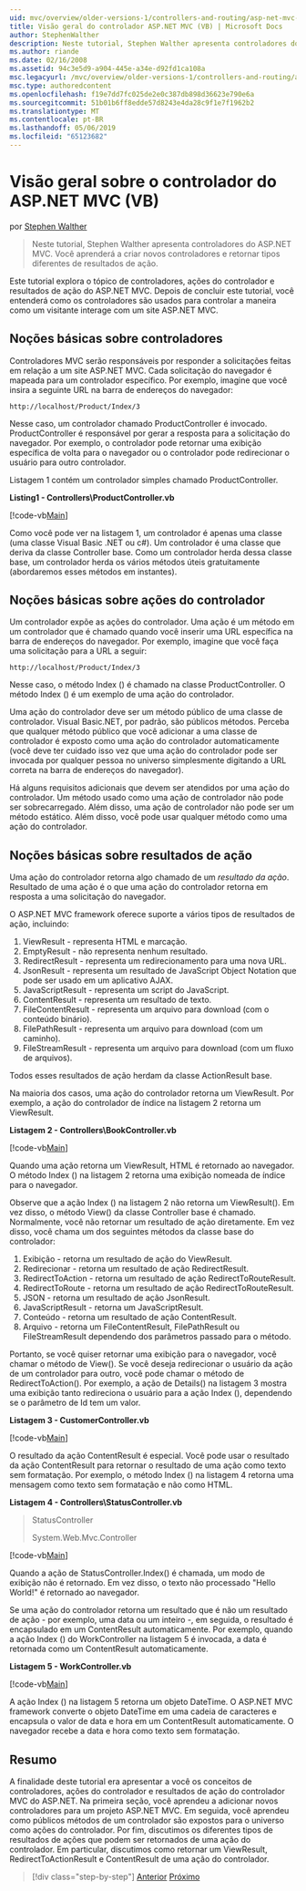 ```yaml
---
uid: mvc/overview/older-versions-1/controllers-and-routing/asp-net-mvc-controller-overview-vb
title: Visão geral do controlador ASP.NET MVC (VB) | Microsoft Docs
author: StephenWalther
description: Neste tutorial, Stephen Walther apresenta controladores do ASP.NET MVC. Você aprenderá a criar novos controladores e retornar tipos diferentes de res de ação...
ms.author: riande
ms.date: 02/16/2008
ms.assetid: 94c3e5d9-a904-445e-a34e-d92fd1ca108a
msc.legacyurl: /mvc/overview/older-versions-1/controllers-and-routing/asp-net-mvc-controller-overview-vb
msc.type: authoredcontent
ms.openlocfilehash: f19e7dd7fc025de2e0c387db898d36623e790e6a
ms.sourcegitcommit: 51b01b6ff8edde57d8243e4da28c9f1e7f1962b2
ms.translationtype: MT
ms.contentlocale: pt-BR
ms.lasthandoff: 05/06/2019
ms.locfileid: "65123682"
---
```

# <a name="aspnet-mvc-controller-overview-vb"></a>Visão geral sobre o controlador do ASP.NET MVC (VB)

por [Stephen Walther](https://github.com/StephenWalther)

> Neste tutorial, Stephen Walther apresenta controladores do ASP.NET MVC. Você aprenderá a criar novos controladores e retornar tipos diferentes de resultados de ação.

Este tutorial explora o tópico de controladores, ações do controlador e resultados de ação do ASP.NET MVC. Depois de concluir este tutorial, você entenderá como os controladores são usados para controlar a maneira como um visitante interage com um site ASP.NET MVC.

## <a name="understanding-controllers"></a>Noções básicas sobre controladores

Controladores MVC serão responsáveis por responder a solicitações feitas em relação a um site ASP.NET MVC. Cada solicitação do navegador é mapeada para um controlador específico. Por exemplo, imagine que você insira a seguinte URL na barra de endereços do navegador:

`http://localhost/Product/Index/3`

Nesse caso, um controlador chamado ProductController é invocado. ProductController é responsável por gerar a resposta para a solicitação do navegador. Por exemplo, o controlador pode retornar uma exibição específica de volta para o navegador ou o controlador pode redirecionar o usuário para outro controlador.

Listagem 1 contém um controlador simples chamado ProductController.

**Listing1 - Controllers\ProductController.vb**

[!code-vb[Main](asp-net-mvc-controller-overview-vb/samples/sample1.vb)]

Como você pode ver na listagem 1, um controlador é apenas uma classe (uma classe Visual Basic .NET ou c#). Um controlador é uma classe que deriva da classe Controller base. Como um controlador herda dessa classe base, um controlador herda os vários métodos úteis gratuitamente (abordaremos esses métodos em instantes).

## <a name="understanding-controller-actions"></a>Noções básicas sobre ações do controlador

Um controlador expõe as ações do controlador. Uma ação é um método em um controlador que é chamado quando você inserir uma URL específica na barra de endereços do navegador. Por exemplo, imagine que você faça uma solicitação para a URL a seguir:

`http://localhost/Product/Index/3`

Nesse caso, o método Index () é chamado na classe ProductController. O método Index () é um exemplo de uma ação do controlador.

Uma ação do controlador deve ser um método público de uma classe de controlador. Visual Basic.NET, por padrão, são públicos métodos. Perceba que qualquer método público que você adicionar a uma classe de controlador é exposto como uma ação do controlador automaticamente (você deve ter cuidado isso vez que uma ação do controlador pode ser invocada por qualquer pessoa no universo simplesmente digitando a URL correta na barra de endereços do navegador).

Há alguns requisitos adicionais que devem ser atendidos por uma ação do controlador. Um método usado como uma ação de controlador não pode ser sobrecarregado. Além disso, uma ação de controlador não pode ser um método estático. Além disso, você pode usar qualquer método como uma ação do controlador.

## <a name="understanding-action-results"></a>Noções básicas sobre resultados de ação

Uma ação do controlador retorna algo chamado de um *resultado da ação*. Resultado de uma ação é o que uma ação do controlador retorna em resposta a uma solicitação do navegador.

O ASP.NET MVC framework oferece suporte a vários tipos de resultados de ação, incluindo:

1. ViewResult - representa HTML e marcação.
2. EmptyResult - não representa nenhum resultado.
3. RedirectResult - representa um redirecionamento para uma nova URL.
4. JsonResult - representa um resultado de JavaScript Object Notation que pode ser usado em um aplicativo AJAX.
5. JavaScriptResult - representa um script do JavaScript.
6. ContentResult - representa um resultado de texto.
7. FileContentResult - representa um arquivo para download (com o conteúdo binário).
8. FilePathResult - representa um arquivo para download (com um caminho).
9. FileStreamResult - representa um arquivo para download (com um fluxo de arquivos).

Todos esses resultados de ação herdam da classe ActionResult base.

Na maioria dos casos, uma ação do controlador retorna um ViewResult. Por exemplo, a ação do controlador de índice na listagem 2 retorna um ViewResult.

**Listagem 2 - Controllers\BookController.vb**

[!code-vb[Main](asp-net-mvc-controller-overview-vb/samples/sample2.vb)]

Quando uma ação retorna um ViewResult, HTML é retornado ao navegador. O método Index () na listagem 2 retorna uma exibição nomeada de índice para o navegador.

Observe que a ação Index () na listagem 2 não retorna um ViewResult(). Em vez disso, o método View() da classe Controller base é chamado. Normalmente, você não retornar um resultado de ação diretamente. Em vez disso, você chama um dos seguintes métodos da classe base do controlador:

1. Exibição - retorna um resultado de ação do ViewResult.
2. Redirecionar - retorna um resultado de ação RedirectResult.
3. RedirectToAction - retorna um resultado de ação RedirectToRouteResult.
4. RedirectToRoute - retorna um resultado de ação RedirectToRouteResult.
5. JSON - retorna um resultado de ação JsonResult.
6. JavaScriptResult - retorna um JavaScriptResult.
7. Conteúdo - retorna um resultado de ação ContentResult.
8. Arquivo - retorna um FileContentResult, FilePathResult ou FileStreamResult dependendo dos parâmetros passado para o método.

Portanto, se você quiser retornar uma exibição para o navegador, você chamar o método de View(). Se você deseja redirecionar o usuário da ação de um controlador para outro, você pode chamar o método de RedirectToAction(). Por exemplo, a ação de Details() na listagem 3 mostra uma exibição tanto redireciona o usuário para a ação Index (), dependendo se o parâmetro de Id tem um valor.

**Listagem 3 - CustomerController.vb**

[!code-vb[Main](asp-net-mvc-controller-overview-vb/samples/sample3.vb)]

O resultado da ação ContentResult é especial. Você pode usar o resultado da ação ContentResult para retornar o resultado de uma ação como texto sem formatação. Por exemplo, o método Index () na listagem 4 retorna uma mensagem como texto sem formatação e não como HTML.

**Listagem 4 - Controllers\StatusController.vb**

> StatusController
> 
> 
> System.Web.Mvc.Controller

[!code-vb[Main](asp-net-mvc-controller-overview-vb/samples/sample4.vb)]

Quando a ação de StatusController.Index() é chamada, um modo de exibição não é retornado. Em vez disso, o texto não processado "Hello World!" é retornado ao navegador.

Se uma ação do controlador retorna um resultado que é não um resultado de ação - por exemplo, uma data ou um inteiro -, em seguida, o resultado é encapsulado em um ContentResult automaticamente. Por exemplo, quando a ação Index () do WorkController na listagem 5 é invocada, a data é retornada como um ContentResult automaticamente.

**Listagem 5 - WorkController.vb**

[!code-vb[Main](asp-net-mvc-controller-overview-vb/samples/sample5.vb)]

A ação Index () na listagem 5 retorna um objeto DateTime. O ASP.NET MVC framework converte o objeto DateTime em uma cadeia de caracteres e encapsula o valor de data e hora em um ContentResult automaticamente. O navegador recebe a data e hora como texto sem formatação.

## <a name="summary"></a>Resumo

A finalidade deste tutorial era apresentar a você os conceitos de controladores, ações do controlador e resultados de ação do controlador MVC do ASP.NET. Na primeira seção, você aprendeu a adicionar novos controladores para um projeto ASP.NET MVC. Em seguida, você aprendeu como públicos métodos de um controlador são expostos para o universo como ações do controlador. Por fim, discutimos os diferentes tipos de resultados de ações que podem ser retornados de uma ação do controlador. Em particular, discutimos como retornar um ViewResult, RedirectToActionResult e ContentResult de uma ação do controlador.

> [!div class="step-by-step"]
> [Anterior](creating-a-custom-route-constraint-cs.md)
> [Próximo](creating-custom-routes-vb.md)
